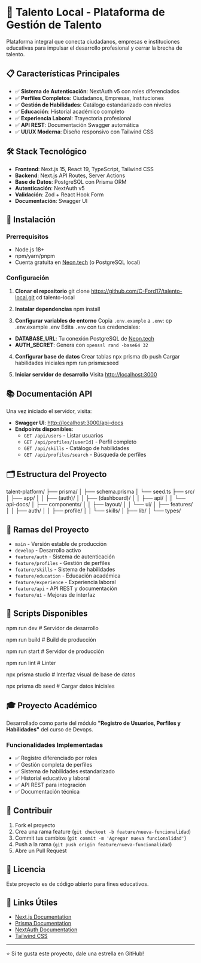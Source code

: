 # 🎯 Talento Local - Plataforma de Gestión de Talento

Plataforma integral que conecta ciudadanos, empresas e instituciones educativas para impulsar el desarrollo profesional y cerrar la brecha de talento.

## 📋 Características Principales

- ✅ **Sistema de Autenticación**: NextAuth v5 con roles diferenciados
- ✅ **Perfiles Completos**: Ciudadanos, Empresas, Instituciones
- ✅ **Gestión de Habilidades**: Catálogo estandarizado con niveles
- ✅ **Educación**: Historial académico completo
- ✅ **Experiencia Laboral**: Trayectoria profesional
- ✅ **API REST**: Documentación Swagger automática
- ✅ **UI/UX Moderna**: Diseño responsivo con Tailwind CSS

## 🛠️ Stack Tecnológico

- **Frontend**: Next.js 15, React 19, TypeScript, Tailwind CSS
- **Backend**: Next.js API Routes, Server Actions
- **Base de Datos**: PostgreSQL con Prisma ORM
- **Autenticación**: NextAuth v5
- **Validación**: Zod + React Hook Form
- **Documentación**: Swagger UI

## 🚀 Instalación

### Prerrequisitos

- Node.js 18+ 
- npm/yarn/pnpm
- Cuenta gratuita en [Neon.tech](https://neon.tech) (o PostgreSQL local)

### Configuración

1. **Clonar el repositorio**
git clone https://github.com/C-Ford17/talento-local.git
cd talento-local

2. **Instalar dependencias**
npm install

3. **Configurar variables de entorno**
Copia `.env.example` a `.env`:
cp .env.example .env
Edita `.env` con tus credenciales:
- **DATABASE_URL**: Tu conexión PostgreSQL de [Neon.tech](https://neon.tech)
- **AUTH_SECRET**: Genera con `openssl rand -base64 32`

4. **Configurar base de datos**
Crear tablas
npx prisma db push
Cargar habilidades iniciales
npm run prisma:seed

5. **Iniciar servidor de desarrollo**
Visita [http://localhost:3000](http://localhost:3000)
## 📚 Documentación API
Una vez iniciado el servidor, visita:
- **Swagger UI**: [http://localhost:3000/api-docs](http://localhost:3000/api-docs)
- **Endpoints disponibles**:
  - `GET /api/users` - Listar usuarios
  - `GET /api/profiles/[userId]` - Perfil completo
  - `GET /api/skills` - Catálogo de habilidades
  - `GET /api/profiles/search` - Búsqueda de perfiles
## 🗂️ Estructura del Proyecto
talent-platform/
├── prisma/
│ ├── schema.prisma
│ └── seed.ts
├── src/
│ ├── app/
│ │ ├── (auth)/
│ │ ├── (dashboard)/
│ │ ├── api/
│ │ └── api-docs/
│ ├── components/
│ │ ├── layout/
│ │ └── ui/
│ ├── features/
│ │ ├── auth/
│ │ ├── profile/
│ │ └── skills/
│ ├── lib/
│ └── types/

## 🌿 Ramas del Proyecto

- `main` - Versión estable de producción
- `develop` - Desarrollo activo
- `feature/auth` - Sistema de autenticación
- `feature/profiles` - Gestión de perfiles
- `feature/skills` - Sistema de habilidades
- `feature/education` - Educación académica
- `feature/experience` - Experiencia laboral
- `feature/api` - API REST y documentación
- `feature/ui` - Mejoras de interfaz

## 📝 Scripts Disponibles

npm run dev # Servidor de desarrollo

npm run build # Build de producción

npm run start # Servidor de producción

npm run lint # Linter

npx prisma studio # Interfaz visual de base de datos

npx prisma db seed # Cargar datos iniciales


## 🎓 Proyecto Académico

Desarrollado como parte del módulo **"Registro de Usuarios, Perfiles y Habilidades"** del curso de Devops.

### Funcionalidades Implementadas

- ✅ Registro diferenciado por roles
- ✅ Gestión completa de perfiles
- ✅ Sistema de habilidades estandarizado
- ✅ Historial educativo y laboral
- ✅ API REST para integración
- ✅ Documentación técnica

## 👥 Contribuir

1. Fork el proyecto
2. Crea una rama feature (`git checkout -b feature/nueva-funcionalidad`)
3. Commit tus cambios (`git commit -m 'Agregar nueva funcionalidad'`)
4. Push a la rama (`git push origin feature/nueva-funcionalidad`)
5. Abre un Pull Request

## 📄 Licencia

Este proyecto es de código abierto para fines educativos.

## 🔗 Links Útiles

- [Next.js Documentation](https://nextjs.org/docs)
- [Prisma Documentation](https://www.prisma.io/docs)
- [NextAuth Documentation](https://authjs.dev)
- [Tailwind CSS](https://tailwindcss.com/docs)

---

⭐ Si te gusta este proyecto, dale una estrella en GitHub!






